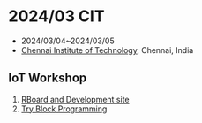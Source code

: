 # 2024/03 CIT

- 2024/03/04~2024/03/05
- [Chennai Institute of Technology](https://*****/), Chennai, India

## IoT Workshop

1. [RBoard and Development site](./setup.md)
2. [Try Block Programming](./1st_program.md)



<!--
## IoT Workshop

- [mruby/c development environment](https://mrubyc-ide.ddns.net/editor/rboard)
- [workshop slide(PDF)](./workshop_slide.pdf)
- [sample programs](./source_codes.md)
- [GPIO Pins](https://yoshihiroogura.github.io/RBoardDocument/image/PIC32_DIP_3.png)

## AI seminar

- [AI seminar slide(PDF)](./AI_Basics.pdf)

## IoT seminar

- [IoT seminat slide(PDF)](./IoT_Basics.pdf)
-->

